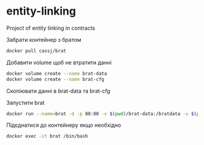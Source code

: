 # entity-linking
Project of entity linking in contracts

Забрати контейнер з братом

```bash
docker pull cassj/brat
```
Добавити volume щоб не втратити данні
```bash
docker volume create --name brat-data
docker volume create --name brat-cfg
```
Скопіювати данні в brat-data та brat-cfg

Запустити brat
```bash
docker run --name=brat -d -p 80:80 -v $(pwd)/brat-data:/bratdata -v $(pwd)/brat-cfg:/bratcfg -e BRAT_USERNAME=brat -e BRAT_PASSWORD=brat -e BRAT_EMAIL=brat@example.com cassj/brat
```

Підєднатися до контейнеру якщо необхідно
```bash
docker exec -it brat /bin/bash
```

